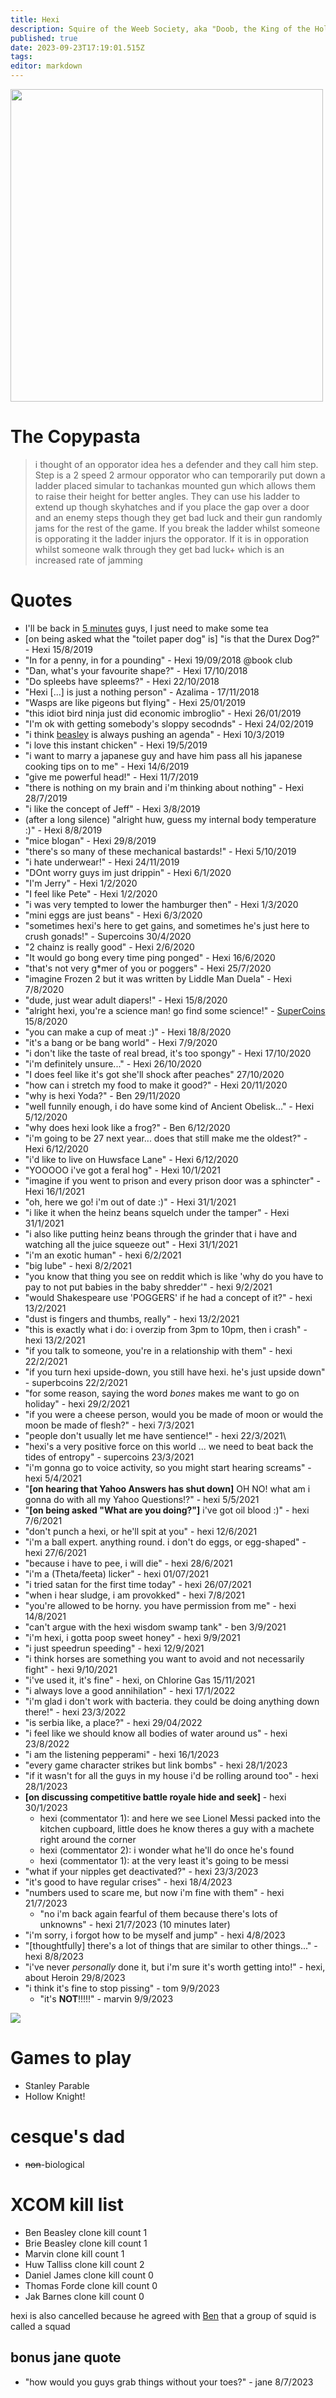 ```yaml
---
title: Hexi
description: Squire of the Weeb Society, aka "Doob, the King of the Holy Roman Empire", aka The Hexagonal Man Which Bees Share A Common Shape With
published: true
date: 2023-09-23T17:19:01.515Z
tags: 
editor: markdown
---
```


<img src="https://cesque.com/storage/20/02/04/514516332105.png" width=500px>

# The Copypasta
> i thought of an opporator idea hes a defender and they call him step. Step is a 2 speed 2 armour opporator who can temporarily put down a ladder placed simular to tachankas mounted gun which allows them to raise their height for better angles. They can use his ladder to extend up though skyhatches and if you place the gap over a door and an enemy steps though they get bad luck and their gun randomly jams for the rest of the game. If you break the ladder whilst someone is opporating it the ladder injurs the opporator. If it is in opporation whilst someone walk through they get bad luck+ which is an increased rate of jamming

# Quotes
* I'll be back in [5 minutes](https://cesque.com/storage/21/02/24/723053899923.png) guys, I just need to make some tea
* [on being asked what the "toilet paper dog" is] "is that the Durex Dog?" - Hexi 15/8/2019
* "In for a penny, in for a pounding" - Hexi 19/09/2018 @book club
* "Dan, what's your favourite shape?" - Hexi 17/10/2018
* "Do spleebs have spleems?" - Hexi 22/10/2018
* "Hexi [...] is just a nothing person" - Azalima - 17/11/2018
* "Wasps are like pigeons but flying" - Hexi 25/01/2019
* "this idiot bird ninja just did economic imbroglio" - Hexi 26/01/2019
* "I'm ok with getting somebody's sloppy secodnds" - Hexi 24/02/2019
* "i think [beasley](bruzezeazaly) is always pushing an agenda" - Hexi 10/3/2019
* "i love this instant chicken" - Hexi 19/5/2019
* "i want to marry a japanese guy and have him pass all his japanese cooking tips on to me" - Hexi 14/6/2019
* "give me powerful head!" - Hexi 11/7/2019
* "there is nothing on my brain and i'm thinking about nothing" - Hexi 28/7/2019
* "i like the concept of Jeff" - Hexi 3/8/2019
* (after a long silence) "alright huw, guess my internal body temperature :)" - Hexi 8/8/2019
* "mice blogan" - Hexi 29/8/2019
* "there's so many of these mechanical bastards!" - Hexi 5/10/2019
* "i hate underwear!" - Hexi 24/11/2019
* "DOnt worry guys im just drippin" - Hexi 6/1/2020
* "I'm Jerry" - Hexi 1/2/2020
* "I feel like Pete" - Hexi 1/2/2020
* "i was very tempted to lower the hamburger then" - Hexi 1/3/2020
* "mini eggs are just beans" - Hexi 6/3/2020
* "sometimes hexi's here to get gains, and sometimes he's just here to crush gonads!" - Supercoins 30/4/2020
* "2 chainz is really good" - Hexi 2/6/2020
* "It would go bong every time ping ponged" - Hexi 16/6/2020
* "that's not very g\*mer of you or poggers" - Hexi 25/7/2020
* "imagine Frozen 2 but it was written by Liddle Man Duela" - Hexi 7/8/2020
* "dude, just wear adult diapers!" - Hexi 15/8/2020
* "alright hexi, you're a science man! go find some science!" - [SuperCoins](SuperCoins) 15/8/2020
* "you can make a cup of meat :)" - Hexi 18/8/2020
* "it's a bang or be bang world" - Hexi 7/9/2020
* "i don't like the taste of real bread, it's too spongy" - Hexi 17/10/2020
* "i'm definitely unsure..." - Hexi 26/10/2020
* "I does feel like it's got she'll shock after peaches" 27/10/2020
* "how can i stretch my food to make it good?" - Hexi 20/11/2020
* "why is hexi Yoda?" - Ben 29/11/2020
* "well funnily enough, i do have some kind of Ancient Obelisk..." - Hexi 5/12/2020
* "why does hexi look like a frog?" - Ben 6/12/2020
* "i'm going to be 27 next year... does that still make me the oldest?" - Hexi 6/12/2020
* "i'd like to live on Huwsface Lane" - Hexi 6/12/2020
* "YOOOOO i've got a feral hog" - Hexi 10/1/2021
* "imagine if you went to prison and every prison door was a sphincter" - Hexi 16/1/2021
* "oh, here we go! i'm out of date :)" - Hexi 31/1/2021
* "i like it when the heinz beans squelch under the tamper" - Hexi 31/1/2021
* "i also like putting heinz beans through the grinder that i have and watching all the juice squeeze out" - Hexi 31/1/2021
* "i'm an exotic human" - hexi 6/2/2021
* "big lube" - hexi 8/2/2021
* "you know that thing you see on reddit which is like 'why do you have to pay to not put babies in the baby shredder'" - hexi 9/2/2021
* "would Shakespeare use 'POGGERS' if he had a concept of it?" - hexi 13/2/2021
* "dust is fingers and thumbs, really" - hexi 13/2/2021
* "this is exactly what i do: i overzip from 3pm to 10pm, then i crash" - hexi 13/2/2021
* "if you talk to someone, you're in a relationship with them" - hexi 22/2/2021
* "if you turn hexi upside-down, you still have hexi. he's just upside down" - superbcoins 22/2/2021
* "for some reason, saying the word *bones* makes me want to go on holiday" - hexi 29/2/2021
* "if you were a cheese person, would you be made of moon or would the moon be made of flesh?" - hexi 7/3/2021
* "people don't usually let me have sentience!" - hexi 22/3/2021\
* "hexi's a very positive force on this world ... we need to beat back the tides of entropy" - supercoins 23/3/2021
* "i'm gonna go to voice activity, so you might start hearing screams" - hexi 5/4/2021
* "**\[on hearing that Yahoo Answers has shut down\]** OH NO! what am i gonna do with all my Yahoo Questions!?" - hexi 5/5/2021
* "**\[on being asked "What are you doing?"]** i've got oil blood :)" - hexi 7/6/2021
* "don't punch a hexi, or he'll spit at you" - hexi 12/6/2021
* "i'm a ball expert. anything round. i don't do eggs, or egg-shaped" - hexi 27/6/2021
* "because i have to pee, i will die" - hexi 28/6/2021
* "i'm a (Theta/feeta) licker" - hexi 01/07/2021
* "i tried satan for the first time today" - hexi 26/07/2021
* "when i hear sludge, i am provokked" - hexi 7/8/2021
* "you're allowed to be horny. you have permission from me" - hexi 14/8/2021
* "can't argue with the hexi wisdom swamp tank" - ben 3/9/2021
* "i'm hexi, i gotta poop sweet honey" - hexi 9/9/2021
* "i just speedrun speeding" - hexi 12/9/2021
* "i think horses are something you want to avoid and not necessarily fight" - hexi 9/10/2021
* "i've used it, it's fine" - hexi, on Chlorine Gas 15/11/2021
* "i always love a good annihilation" - hexi 17/1/2022
* "i'm glad i don't work with bacteria. they could be doing anything down there!" - hexi 23/3/2022
* "is serbia like, a place?" - hexi 29/04/2022
* "i feel like we should know all bodies of water around us" - hexi 23/8/2022
* "i am the listening pepperami" - hexi 16/1/2023
* "every game character strikes but link bombs" - hexi 28/1/2023
* "if it wasn't for all the guys in my house i'd be rolling around too" - hexi 28/1/2023
* **\[on discussing competitive battle royale hide and seek\]** - hexi 30/1/2023
  * hexi (commentator 1): and here we see Lionel Messi packed into the kitchen cupboard, little does he know theres a guy with a machete right around the corner
  * hexi (commentator 2): i wonder what he'll do once he's found
  * hexi (commentator 1): at the very least it's going to be messi
* "what if your nipples get deactivated?" - hexi 23/3/2023
* "it's good to have regular crises" - hexi 18/4/2023
* "numbers used to scare me, but now i'm fine with them" - hexi 21/7/2023
	* "no i'm back again fearful of them because there's lots of unknowns" - hexi 21/7/2023 (10 minutes later)
* "i'm sorry, i forgot how to be myself and jump" - hexi 4/8/2023
* "\[thoughtfully] there's a lot of things that are similar to other things..." - hexi 8/8/2023
* "i've never *personally* done it, but i'm sure it's worth getting into!" - hexi, about Heroin 29/8/2023
* "i think it's fine to stop pissing" - tom 9/9/2023
	- "it's **NOT**!!!!!" - marvin 9/9/2023

<a href="https://cesque.com/storage/21/02/13/201869046852.png" class="image-link">
  <img src="https://cesque.com/storage/21/02/13/201869046852.png">
</a>

# Games to play
* Stanley Parable
* Hollow Knight!
# cesque's dad
* ~~non~~-biological
# XCOM kill list
* Ben Beasley clone kill count                    1
* Brie Beasley clone kill count                1
* Marvin clone kill count                            1     
* Huw Talliss clone kill count                      2
* Daniel James clone kill count                  0  
* Thomas Forde clone kill count                0
* Jak Barnes clone kill count                      0

hexi is also cancelled because he agreed with [Ben](Ben) that a group of squid is called a squad

## bonus jane quote
- "how would you guys grab things without your toes?" - jane 8/7/2023